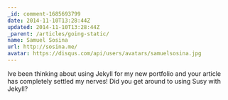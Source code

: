 ```yaml
---
_id: comment-1685693799
date: 2014-11-10T13:28:44Z
updated: 2014-11-10T13:28:44Z
_parent: /articles/going-static/
name: Samuel Sosina
url: http://sosina.me/
avatar: https://disqus.com/api/users/avatars/samuelsosina.jpg
---
```


Ive been thinking about using Jekyll for my new portfolio and your article
has completely settled my nerves! Did you get around to using Susy with Jekyll?
